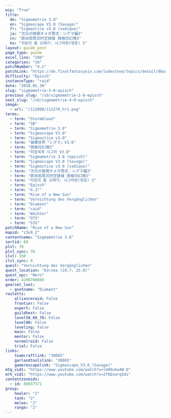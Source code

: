 ```yaml
---
wip: "True"
title:
  de: "Sigmametrie 3.0"
  en: "Sigmascape V3.0 (Savage)"
  fr: "Sigmastice v3.0 (sadique)"
  ja: "次元の狭間オメガ零式：シグマ編3"
  cn: "欧米茄零式时空狭缝 西格玛幻境3"
  ko: "차원의 틈 오메가: 시그마편(영웅) 3"
layout: guide_post
page_type: guide
excel_line: "246"
categories: "sb"
patchNumber: "4.2"
patchLink: "https://de.finalfantasyxiv.com/lodestone/topics/detail/98aa5226f5740b47522c48214728f76390a63325"
difficulty: "Episch"
instanceType: "raid"
date: "2018.01.30"
slug: "sigmametrie-3-0-episch"
previous_slug: "/sb/sigmametrie-2-0-episch"
next_slug: "/sb/sigmametrie-4-0-episch"
image:
  - url: "/112000/112270_hr1.png"
terms:
  - term: "Stormblood"
  - term: "SB"
  - term: "Sigmametrie 3.0"
  - term: "Sigmascape V3.0"
  - term: "Sigmastice v3.0"
  - term: "被検世界「シグマ」V3.0"
  - term: "西格玛幻境3"
  - term: "피험세계 시그마 V3.0"
  - term: "Sigmametrie 3.0 (episch)"
  - term: "Sigmascape V3.0 (Savage)"
  - term: "Sigmastice v3.0 (sadique)"
  - term: "次元の狭間オメガ零式：シグマ編3"
  - term: "欧米茄零式时空狭缝 西格玛幻境3"
  - term: "차원의 틈 오메가: 시그마편(영웅) 3"
  - term: "Episch"
  - term: "4.2!"
  - term: "Rise of a New Sun"
  - term: "Vernichtung des Vergänglichen"
  - term: "Diamant"
  - term: "raid"
  - term: "Wächter"
  - term: "O7S"
  - term: "S3S"
patchName: "Rise of a New Sun"
mapid: "z3o9_2"
contentname: "Sigmametrie 3.0"
sortid: 89
plvl: 70
plvl_sync: 70
ilvl: 350
ilvl_sync: 0
quest: "Vernichtung des Vergänglichen"
quest_location: "Eorzea (19.7, 25.0)"
quest_npc: "Nero"
order: 4200700089
gearset_loot:
  - gsetname: "Diamant"
rouletts:
    allianceraid: False
    frontier: False
    expert: False
    guildhest: False
    level50_60_70: False
    level80: False
    leveling: False
    main: False
    mentor: False
    normalraid: False
    trial: False
links:
    teamcraftlink: "30065"
    garlandtoolslink: "30065"
    gamerescapelink: "Sigmascape_V3.0_(Savage)"
mtq_vid1: "https://www.youtube.com/watch?v=lm09uhw4W-Q"
mrh_vid1: "https://www.youtube.com/watch?v=2f6Qswrq5ds"
contentzoneids:
  - id: 80037571
group:
    healer: "2"
    tank: "2"
    melee: "2"
    range: "2"
---
```

